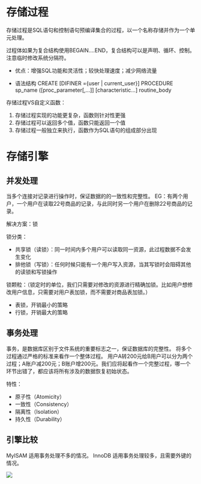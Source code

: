 

# 存储过程

存储过程是SQL语句和控制语句预编译集合的过程，以一个名称存储并作为一个单元处理。

过程体如果为复合结构使用BEGAIN....END，复合结构可以是声明、循环、控制。
注意临时修改系统分隔符。



- 优点：增强SQL功能和灵活性；较快处理速度；减少网络流量

- 语法结构  CREATE [DIFINER ={user | current_user}] PROCEDURE sp_name ([proc_parameter[,...]] [characteristic...] routine_body

存储过程VS自定义函数：

1. 存储过程实现的功能更复杂，函数则针对性更强
2. 存储过程可以返回多个值，函数只能返回一个值
3. 存储过程一般独立来执行，函数作为SQL语句的组成部分出现



# 存储引擎

## 并发处理

当多个连接对记录进行操作时，保证数据的的一致性和完整性。
EG：有两个用户，一个用户在读取22号商品的记录，与此同时另一个用户在删除22号商品的记录。

解决方案：锁



锁分类：

- 共享锁（读锁）：同一时间内多个用户可以读取同一资源，此过程数据不会发生变化
- 排他锁（写锁）：任何时候只能有一个用户写入资源，当其写锁时会阻碍其他的读锁和写锁操作



锁颗粒：（锁定时的单位，我们只需要对修改的资源进行精确加锁。比如用户想修改用户信息，只需要对用户表加锁，而不需要对商品表加锁。）

- 表锁，开销最小的策略
- 行锁，开销最大的策略

## 事务处理

事务，是数据库区别于文件系统的重要标志之一，保证数据库的完整性。
将多个过程通过严格的标准来看作一个整体过程。
用户A转200元给B用户可以分为两个过程；A账户减200元；B账户增200元。我们应将起看作一个完整过程，哪一个环节出错了，都应该将所有涉及的数据恢复初始状态。



特性：

- 原子性（Atomicity）
- 一致性（Consistency）
- 隔离性（Isolation）
- 持久性（Durability）



## 引擎比较

MyISAM 适用事务处理不多的情况。
InnoDB 适用事务处理较多，且需要外键的情况。



![](../../img/mysql引擎比较.png)